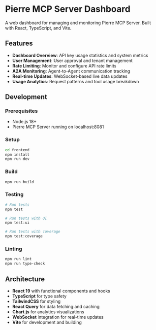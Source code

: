 # Pierre MCP Server Dashboard

A web dashboard for managing and monitoring Pierre MCP Server. Built with React, TypeScript, and Vite.

## Features

- **Dashboard Overview**: API key usage statistics and system metrics
- **User Management**: User approval and tenant management
- **Rate Limiting**: Monitor and configure API rate limits
- **A2A Monitoring**: Agent-to-Agent communication tracking
- **Real-time Updates**: WebSocket-based live data updates
- **Usage Analytics**: Request patterns and tool usage breakdown

## Development

### Prerequisites

- Node.js 18+
- Pierre MCP Server running on localhost:8081

### Setup

```bash
cd frontend
npm install
npm run dev
```

### Build

```bash
npm run build
```

### Testing

```bash
# Run tests
npm test

# Run tests with UI
npm test:ui

# Run tests with coverage
npm test:coverage
```

### Linting

```bash
npm run lint
npm run type-check
```

## Architecture

- **React 19** with functional components and hooks
- **TypeScript** for type safety
- **TailwindCSS** for styling
- **React Query** for data fetching and caching
- **Chart.js** for analytics visualizations
- **WebSocket** integration for real-time updates
- **Vite** for development and building
